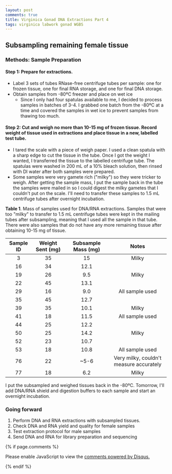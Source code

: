 ```yaml
---
layout: post
comments: true
title: Virginica Gonad DNA Extractions Part 4
tags: virginica labwork gonad WGBS
---
```


## Subsampling remaining female tissue

### Methods: Sample Preparation

#### Step 1: Prepare for extractions.

- Label 3 sets of tubes RNase-free centrifuge tubes per sample: one for frozen tissue, one for final RNA storage, and one for final DNA storage.
- Obtain samples from -80ºC freezer and place on wet ice
  - Since I only had four spatulas available to me, I decided to process samples in batches of 3-4. I grabbed one batch from the -80ºC at a time and covered the samples in wet ice to prevent samples from thawing too much.

#### Step 2: Cut and weigh no more than 10-15 mg of frozen tissue. Record weight of tissue used in extractions and place tissue in a new, labelled test tube.

- I tared the scale with a piece of weigh paper. I used a clean spatula with a sharp edge to cut the tissue in the tube. Once I got the weight I wanted, I transferred the tissue to the labelled centrifuge tube. The spatulas were washed in 200 mL of a 10% bleach solution, then rinsed with DI water after both samples were prepared.
- Some samples were very gamete rich ("milky") so they were tricker to weigh. After getting the sample mass, I put the sample back in the tube the samples were mailed in so I could digest the milky gametes that I couldn't put on the scale. I'll need to transfer these samples to 1.5 mL centrifuge tubes after overnight incubation.

**Table 1**. Mass of samples used for DNA/RNA extractions. Samples that were too "milky" to transfer to 1.5 mL centrifuge tubes were kept in the mailing tubes after subsampling, meaning that I used all the sample in that tube. There were also samples that do not have any more remaining tissue after obtaining 10-15 mg of tissue.

| **Sample ID** | **Weight Sent (mg)** | **Subsample Mass (mg)** |                **Notes**                |
|:-------------:|:--------------------:|:-----------------------:|:---------------------------------------:|
|       3       |          35          |            15           |                  Milky                  |
|       16      |          34          |           12.1          |                                         |
|       19      |          26          |           9.5           |                  Milky                  |
|       22      |          45          |           13.1          |                                         |
|       29      |          16          |           9.0           |             All sample used             |
|       35      |          45          |           12.7          |                                         |
|       39      |          35          |           10.1          |                  Milky                  |
|       41      |          18          |           11.5          |             All sample used             |
|       44      |          25          |           12.2          |                                         |
|       50      |          25          |           14.2          |                  Milky                  |
|       52      |          23          |           10.7          |                                         |
|       53      |          18          |           10.8          |             All sample used             |
|       76      |          22          |           ~5-6          | Very milky, couldn't measure accurately |
|       77      |          18          |           6.2           |                  Milky                  |

I put the subsampled and weighed tissues back in the -80ºC. Tomorrow, I'll add DNA/RNA shield and digestion buffers to each sample and start an overnight incubation.

### Going forward

1. Perform DNA and RNA extractions with subsampled tissues.
2. Check DNA and RNA yield and quality for female samples
3. Test extraction protocol for male samples
4. Send DNA and RNA for library preparation and sequencing

{% if page.comments %}

<div id="disqus_thread"></div>
<script>

/**
*  RECOMMENDED CONFIGURATION VARIABLES: EDIT AND UNCOMMENT THE SECTION BELOW TO INSERT DYNAMIC VALUES FROM YOUR PLATFORM OR CMS.
*  LEARN WHY DEFINING THESE VARIABLES IS IMPORTANT: https://disqus.com/admin/universalcode/#configuration-variables*/
/*
var disqus_config = function () {
this.page.url = PAGE_URL;  // Replace PAGE_URL with your page's canonical URL variable
this.page.identifier = PAGE_IDENTIFIER; // Replace PAGE_IDENTIFIER with your page's unique identifier variable
};
*/
(function() { // DON'T EDIT BELOW THIS LINE
var d = document, s = d.createElement('script');
s.src = 'https://the-responsible-grad-student.disqus.com/embed.js';
s.setAttribute('data-timestamp', +new Date());
(d.head || d.body).appendChild(s);
})();
</script>
<noscript>Please enable JavaScript to view the <a href="https://disqus.com/?ref_noscript">comments powered by Disqus.</a></noscript>

{% endif %}

<script id="dsq-count-scr" src="//the-responsible-grad-student.disqus.com/count.js" async></script>
